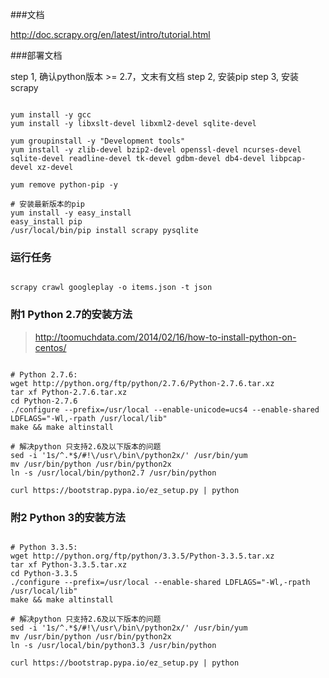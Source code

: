 
###文档

http://doc.scrapy.org/en/latest/intro/tutorial.html

###部署文档

step 1, 确认python版本 >= 2.7，文末有文档
step 2, 安装pip
step 3, 安装scrapy

```shell

yum install -y gcc
yum install -y libxslt-devel libxml2-devel sqlite-devel

yum groupinstall -y "Development tools"
yum install -y zlib-devel bzip2-devel openssl-devel ncurses-devel sqlite-devel readline-devel tk-devel gdbm-devel db4-devel libpcap-devel xz-devel

yum remove python-pip -y

# 安装最新版本的pip
yum install -y easy_install
easy_install pip
/usr/local/bin/pip install scrapy pysqlite

```

### 运行任务

```shell

scrapy crawl googleplay -o items.json -t json

```

### 附1 Python 2.7的安装方法

> http://toomuchdata.com/2014/02/16/how-to-install-python-on-centos/


```

# Python 2.7.6:
wget http://python.org/ftp/python/2.7.6/Python-2.7.6.tar.xz
tar xf Python-2.7.6.tar.xz
cd Python-2.7.6
./configure --prefix=/usr/local --enable-unicode=ucs4 --enable-shared LDFLAGS="-Wl,-rpath /usr/local/lib"
make && make altinstall

# 解决python 只支持2.6及以下版本的问题
sed -i '1s/^.*$/#!\/usr\/bin\/python2x/' /usr/bin/yum
mv /usr/bin/python /usr/bin/python2x
ln -s /usr/local/bin/python2.7 /usr/bin/python

curl https://bootstrap.pypa.io/ez_setup.py | python

```

### 附2 Python 3的安装方法

```

# Python 3.3.5:
wget http://python.org/ftp/python/3.3.5/Python-3.3.5.tar.xz
tar xf Python-3.3.5.tar.xz
cd Python-3.3.5
./configure --prefix=/usr/local --enable-shared LDFLAGS="-Wl,-rpath /usr/local/lib"
make && make altinstall

# 解决python 只支持2.6及以下版本的问题
sed -i '1s/^.*$/#!\/usr\/bin\/python2x/' /usr/bin/yum
mv /usr/bin/python /usr/bin/python2x
ln -s /usr/local/bin/python3.3 /usr/bin/python

curl https://bootstrap.pypa.io/ez_setup.py | python
```
